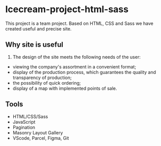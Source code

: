 # Icecream-project-html-sass

This project is a team project. Based on HTML, CSS and Sass we have created
useful and precise site.

## Why site is useful

1. The design of the site meets the following needs of the user:

- viewing the company's assortment in a convenient format;
- display of the production process, which guarantees the quality and
  transparency of production;
- the possibility of quick ordering;
- display of a map with implemented points of sale.

## Tools

- HTML/CSS/Sass
- JavaScript
- Pagination
- Masonry Layout Gallery
- VScode, Parcel, Figma, Git
